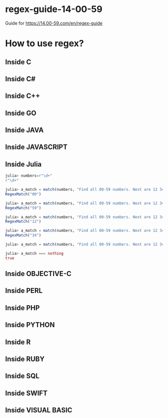# regex-guide-14-00-59
Guide for https://14.00-59.com/en/regex-guide

# How to use regex?
## Inside C

## Inside C#

## Inside C++

## Inside GO

## Inside JAVA

## Inside JAVASCRIPT

## Inside Julia
```julia
julia> numbers=r"\d+"
r"\d+"

julia> a_match = match(numbers, "Find all 00-59 numbers. Next are 12 34.")
RegexMatch("00")

julia> a_match = match(numbers, "Find all 00-59 numbers. Next are 12 34.", a_match.offset +length(a_match.match))
RegexMatch("59")

julia> a_match = match(numbers, "Find all 00-59 numbers. Next are 12 34.", a_match.offset +length(a_match.match))
RegexMatch("12")

julia> a_match = match(numbers, "Find all 00-59 numbers. Next are 12 34.", a_match.offset +length(a_match.match))
RegexMatch("34")

julia> a_match = match(numbers, "Find all 00-59 numbers. Next are 12 34.", a_match.offset +length(a_match.match))

julia> a_match === nothing
true
```

## Inside OBJECTIVE-C

## Inside PERL

## Inside PHP

## Inside PYTHON

## Inside R

## Inside RUBY

## Inside SQL

## Inside SWIFT

## Inside VISUAL BASIC
